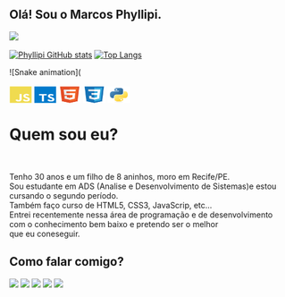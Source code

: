 ## Olá! Sou o Marcos Phyllipi.

<div aling="centro">
  <a href="https://github.com/Phyllipi" 
  <img width="48%" src="https://github-readme-stats.vercel.app/api?username=Phyllipi&count_private=trueshow_icons=true&theme=cobalt">
  <img width="48%" src="(https://github-readme-stats.vercel.app/api/top-langs/?username=Phyllipi&layout=compact&langs_count=10&theme=cobalt&card_width=250&card_height=350&">
</div>

[![Phyllipi GitHub stats](https://github-readme-stats.vercel.app/api?username=Phyllipi&count_private=true&show_icons=true&theme=cobalt&count_private=true&include_all_commits)](https://github.com/Phyllipi)
[![Top Langs](https://github-readme-stats.vercel.app/api/top-langs/?username=Phyllipi&layout=compact&langs_count=10&theme=cobalt&card_width=250&card_height=350&)](https://github.com/Phyllipi)
<div>
![Snake animation](
<div style="display:inline_block"><br>
  <img align="center" alt="Phyll-Js" height="30" width="40" src="https://raw.githubusercontent.com/devicons/devicon/master/icons/javascript/javascript-plain.svg">
  <img align="center" alt="Phyll-Js" height="30" width="40" src="https://raw.githubusercontent.com/devicons/devicon/master/icons/typescript/typescript-plain.svg">
  <img align="center" alt="Phyll-Js" height="30" width="40" src="https://raw.githubusercontent.com/devicons/devicon/master/icons/html5/html5-original.svg">
  <img align="center" alt="Phyll-Js" height="30" width="40" src="https://raw.githubusercontent.com/devicons/devicon/master/icons/css3/css3-original.svg">
  <img align="center" alt="Phyll-Js" height="30" width="40" src="https://raw.githubusercontent.com/devicons/devicon/master/icons/python/python-original.svg">
</div>

  <h1>Quem sou eu?</h1>
  <img src="https://user-images.githubusercontent.com/109820352/186963760-dc4f1a5c-ba44-4d10-a3fb-2059808d8d33.png" alt="">
  <p class="destaque">Tenho 30 anos e um filho de 8 aninhos, moro em Recife/PE.<br>
        Sou estudante em ADS (Analise e Desenvolvimento de Sistemas)e estou cursando o segundo período.<br>
        Também faço curso de HTML5, CSS3, JavaScrip, etc...<br>
        Entrei recentemente nessa área de programação e de desenvolvimento com o conhecimento bem baixo e pretendo ser o melhor <br>
        que eu coneseguir.</p>
      
  <h2>Como falar comigo?</h2>  
 <div>
  <a href="https://www.instagram.com/lipialves" target="_blank"><img src="https://img.shields.io/badge/Instagram-E4405F?style=for-the-badge&logo=instagram&logoColor=white" target="_blank"></a>
  <a href="https://www.youtube.com/MarcosPhyllipi" target="_blank"><img src="https://img.shields.io/badge/YouTube-FF0000?style=for-the-badge&logo=youtube&logoColor=white" target="_blank"></a>
  <a href="https://www.facebook.com/lipi.alves" target="_blank"><img src="https://img.shields.io/badge/Facebook-1877F2?style=for-the-badge&logo=facebook&logoColor=white" target="_blank"></a>
  <a href="https://www.linkedin.com/in/phyllipialves/" target="_blank"><img src="https://img.shields.io/badge/LinkedIn-0077B5?style=for-the-badge&logo=linkedin&logoColor=white" target="_blank"></a>
  <a href="https://twitter.com/marcosphyllipi" target="_blank"><img src="https://img.shields.io/badge/Twitter-1DA1F2?style=for-the-badge&logo=twitter&logoColor=white" target="_blank"></a>
</div>

